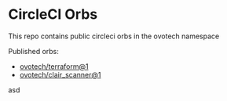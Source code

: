 # CircleCI Orbs

This repo contains public circleci orbs in the ovotech namespace

Published orbs:
 - [ovotech/terraform@1](terraform)
 - [ovotech/clair_scanner@1](clair_scanner)

asd
